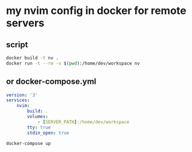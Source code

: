 # my nvim config in docker for remote servers

## script

```bash
docker build -t nv .
docker run -t --rm -v $(pwd):/home/dev/workspace nv
```

## or docker-compose.yml
```yaml
version: '3'
services:
    nvim:
        build: .
        volumes:
            - [SERVER_PATH]:/home/dev/workspace
        tty: true
        stdin_open: true
```
```bash
docker-compose up
```
